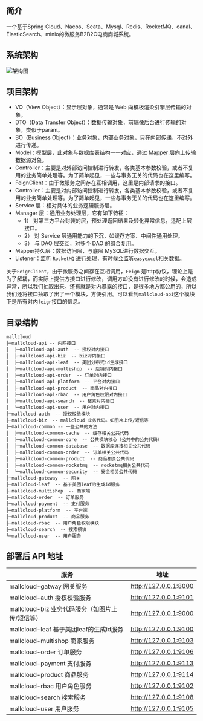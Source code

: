 ## 简介

一个基于Spring Cloud、Nacos、Seata、Mysql、Redis、RocketMQ、canal、ElasticSearch、minio的微服务B2B2C电商商城系统。


## 系统架构

![架构图](https://pic.imgdb.cn/item/65c6eaa99f345e8d035a1dd7.jpg)


## 项目架构

- VO（View Object）：显示层对象，通常是 Web 向模板渲染引擎层传输的对象。
- DTO（Data Transfer Object）：数据传输对象，前端像后台进行传输的对象，类似于param。
- BO（Business Object）：业务对象，内部业务对象，只在内部传递，不对外进行传递。
- Model：模型层，此对象与数据库表结构一一对应，通过 Mapper 层向上传输数据源对象。
- Controller：主要是对外部访问控制进行转发，各类基本参数校验，或者不复用的业务简单处理等。为了简单起见，一些与事务无关的代码也在这里编写。
- FeignClient：由于微服务之间存在互相调用，这里是内部请求的接口。
- Controller：主要是对内部访问控制进行转发，各类基本参数校验，或者不复用的业务简单处理等。为了简单起见，一些与事务无关的代码也在这里编写。
- Service 层：相对具体的业务逻辑服务层。
- Manager 层：通用业务处理层，它有如下特征：
  - 1） 对第三方平台封装的层，预处理返回结果及转化异常信息，适配上层接口。
  - 2） 对 Service 层通用能力的下沉，如缓存方案、中间件通用处理。
  - 3） 与 DAO 层交互，对多个 DAO 的组合复用。
- Mapper持久层：数据访问层，与底层 MySQL进行数据交互。
- Listener：监听 `RocketMQ` 进行处理，有时候会监听`easyexcel`相关数据。

关于`FeignClient`，由于微服务之间存在互相调用，`Feign` 是http协议，理论上是为了解耦，而实际上提供方接口进行修改，调用方却没有进行修改的时候，会造成异常，所以我们抽取出来。还有就是对内暴露的接口，是很多地方都公用的，所以我们还将接口抽取了出了一个模块，方便引用。可以看到`mallcloud-api`这个模块下是所有对内`feign`接口的信息。

## 目录结构

```
mallcloud
├─mallcloud-api -- 内网接口
│  ├─mallcloud-api-auth  -- 授权对内接口
│  ├─mallcloud-api-biz  -- biz对内接口
│  ├─mallcloud-api-leaf  -- 美团分布式id生成接口
│  ├─mallcloud-api-multishop  -- 店铺对内接口
│  ├─mallcloud-api-order  -- 订单对内接口
│  ├─mallcloud-api-platform  -- 平台对内接口
│  ├─mallcloud-api-product  -- 商品对内接口
│  ├─mallcloud-api-rbac  -- 用户角色权限对内接口
│  ├─mallcloud-api-search  -- 搜索对内接口
│  └─mallcloud-api-user  -- 用户对内接口
├─mallcloud-auth  -- 授权校验模块
├─mallcloud-biz  -- mallcloud 业务代码。如图片上传/短信等
├─mallcloud-common -- 一些公共的方法
│  ├─mallcloud-common-cache  -- 缓存相关公共代码
│  ├─mallcloud-common-core  -- 公共模块核心（公共中的公共代码）
│  ├─mallcloud-common-database  -- 数据库连接相关公共代码
│  ├─mallcloud-common-order  -- 订单相关公共代码
│  ├─mallcloud-common-product  -- 商品相关公共代码
│  ├─mallcloud-common-rocketmq  -- rocketmq相关公共代码
│  └─mallcloud-common-security  -- 安全相关公共代码
├─mallcloud-gateway  -- 网关
├─mallcloud-leaf  -- 基于美团leaf的生成id服务
├─mallcloud-multishop  -- 商家端
├─mallcloud-order  -- 订单服务
├─mallcloud-payment  -- 支付服务
├─mallcloud-platform  -- 平台端
├─mallcloud-product  -- 商品服务
├─mallcloud-rbac  -- 用户角色权限模块
├─mallcloud-search  -- 搜索模块
└─mallcloud-user  -- 用户服务
```

## 部署后 API 地址

| 服务                                                 | 地址                    |
| ---------------------------------------------------- |-----------------------|
| mallcloud-gatway 网关服务                           | http://127.0.0.1:8000 |
| mallcloud-auth  授权校验服务                        | http://127.0.0.1:9101 |
| mallcloud-biz     业务代码服务（如图片上传/短信等） | http://127.0.0.1:9000 |
| mallcloud-leaf   基于美团leaf的生成id服务           | http://127.0.0.1:9100 |
| mallcloud-multishop 商家服务                        | http://127.0.0.1:9103 |
| mallcloud-order         订单服务                    | http://127.0.0.1:9106 |
| mallcloud-payment   支付服务                        | http://127.0.0.1:9113 |
| mallcloud-product    商品服务                       | http://127.0.0.1:9114 |
| mallcloud-rbac          用户角色服务                | http://127.0.0.1:9102 |
| mallcloud-search      搜索服务                      | http://127.0.0.1:9108 |
| mallcloud-user          用户服务                    | http://127.0.0.1:9105 |
